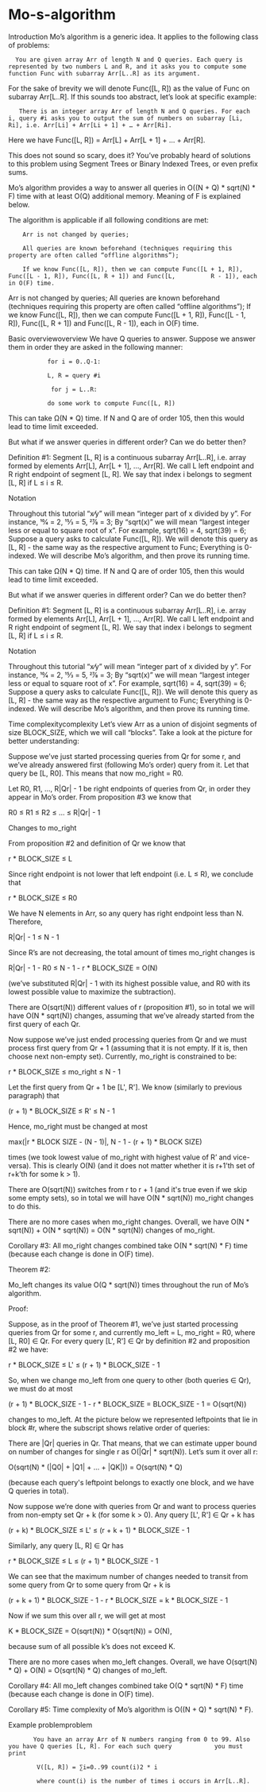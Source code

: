 # Mo-s-algorithm

Introduction
Mo’s algorithm is a generic idea. It applies to the following class of problems:

      You are given array Arr of length N and Q queries. Each query is represented by two numbers L and R, and it asks you to compute some function Func with subarray Arr[L..R] as its argument.
      
      
For the sake of brevity we will denote Func([L, R]) as the value of Func on subarray Arr[L..R].
If this sounds too abstract, let’s look at specific example:

       There is an integer array Arr of length N and Q queries. For each i, query #i asks you to output the sum of numbers on subarray [Li, Ri], i.e. Arr[Li] + Arr[Li + 1] + … + Arr[Ri].
       
       
Here we have Func([L, R]) = Arr[L] + Arr[L + 1] + ... + Arr[R].

This does not sound so scary, does it? You’ve probably heard of solutions to this problem using Segment Trees or Binary Indexed Trees, or even prefix sums.

Mo’s algorithm provides a way to answer all queries in O((N + Q) * sqrt(N) * F) time with at least O(Q) additional memory. Meaning of F is explained below.

The algorithm is applicable if all following conditions are met:

        Arr is not changed by queries;

        All queries are known beforehand (techniques requiring this property are often called “offline algorithms”);

        If we know Func([L, R]), then we can compute Func([L + 1, R]), Func([L - 1, R]), Func([L, R + 1]) and Func([L,          R - 1]), each in O(F) time.
        
        
        
Arr is not changed by queries;
All queries are known beforehand (techniques requiring this property are often called “offline algorithms”);
If we know Func([L, R]), then we can compute Func([L + 1, R]), Func([L - 1, R]), Func([L, R + 1]) and Func([L, R - 1]), each in O(F) time.

Basic overviewoverview
We have Q queries to answer. Suppose we answer them in order they are asked in the following manner:

               for i = 0..Q-1:

               L, R = query #i

                for j = L..R:

               do some work to compute Func([L, R])
               
               
               
This can take Ω(N * Q) time. If N and Q are of order 105, then this would lead to time limit exceeded.

But what if we answer queries in different order? Can we do better then?

Definition #1:
Segment [L, R] is a continuous subarray Arr[L..R], i.e. array formed by elements Arr[L], Arr[L + 1], …, Arr[R]. We call L left endpoint and R right endpoint of segment [L, R]. We say that index i belongs to segment [L, R] if L ≤ i ≤ R.

Notation

Throughout this tutorial “x⁄y” will mean “integer part of x divided by y”. For instance, 10⁄4 = 2, 15⁄3 = 5, 27⁄8 = 3;
By “sqrt(x)” we will mean “largest integer less or equal to square root of x”. For example, sqrt(16) = 4, sqrt(39) = 6;
Suppose a query asks to calculate Func([L, R]). We will denote this query as [L, R] - the same way as the respective argument to Func;
Everything is 0-indexed.
We will describe Mo’s algorithm, and then prove its running time.


This can take Ω(N * Q) time. If N and Q are of order 105, then this would lead to time limit exceeded.

But what if we answer queries in different order? Can we do better then?

Definition #1:
Segment [L, R] is a continuous subarray Arr[L..R], i.e. array formed by elements Arr[L], Arr[L + 1], …, Arr[R]. We call L left endpoint and R right endpoint of segment [L, R]. We say that index i belongs to segment [L, R] if L ≤ i ≤ R.

Notation

Throughout this tutorial “x⁄y” will mean “integer part of x divided by y”. For instance, 10⁄4 = 2, 15⁄3 = 5, 27⁄8 = 3;
By “sqrt(x)” we will mean “largest integer less or equal to square root of x”. For example, sqrt(16) = 4, sqrt(39) = 6;
Suppose a query asks to calculate Func([L, R]). We will denote this query as [L, R] - the same way as the respective argument to Func;
Everything is 0-indexed.
We will describe Mo’s algorithm, and then prove its running time.


Time complexitycomplexity
Let’s view Arr as a union of disjoint segments of size BLOCK_SIZE, which we will call “blocks”. Take a look at the picture for better understanding:

Suppose we’ve just started processing queries from Qr for some r, and we’ve already answered first (following Mo’s order) query from it. Let that query be [L, R0]. This means that now mo_right = R0.

Let R0, R1, ..., R|Qr| - 1 be right endpoints of queries from Qr, in order they appear in Mo’s order. From proposition #3 we know that

   R0 ≤ R1 ≤ R2 ≤ … ≤ R|Qr| - 1

Changes to mo_right

From proposition #2 and definition of Qr we know that

   r * BLOCK_SIZE ≤ L

Since right endpoint is not lower that left endpoint (i.e. L ≤ R), we conclude that

   r * BLOCK_SIZE ≤ R0

We have N elements in Arr, so any query has right endpoint less than N. Therefore,

   R|Qr| - 1 ≤ N - 1

Since R’s are not decreasing, the total amount of times mo_right changes is

   R|Qr| - 1 - R0 ≤ N - 1 - r * BLOCK_SIZE = O(N)

(we’ve substituted R|Qr| - 1 with its highest possible value, and R0 with its lowest possible value to maximize the subtraction).

There are O(sqrt(N)) different values of r (proposition #1), so in total we will have O(N * sqrt(N)) changes, assuming that we’ve already started from the first query of each Qr.

Now suppose we’ve just ended processing queries from Qr and we must process first query from Qr + 1 (assuming that it is not empty. If it is, then choose next non-empty set). Currently, mo_right is constrained to be:

   r * BLOCK_SIZE ≤ mo_right ≤ N - 1

Let the first query from Qr + 1 be [L', R']. We know (similarly to previous paragraph) that

   (r + 1) * BLOCK_SIZE ≤ R' ≤ N - 1

Hence, mo_right must be changed at most

   max(|r * BLOCK SIZE - (N - 1)|, N - 1 - (r + 1) * BLOCK SIZE)

times (we took lowest value of mo_right with highest value of R’ and vice-versa). This is clearly O(N) (and it does not matter whether it is r+1’th set of r+k’th for some k > 1).

There are O(sqrt(N)) switches from r to r + 1 (and it's true even if we skip some empty sets), so in total we will have O(N * sqrt(N)) mo_right changes to do this.

There are no more cases when mo_right changes. Overall, we have O(N * sqrt(N)) + O(N * sqrt(N)) = O(N * sqrt(N)) changes of mo_right.

Corollary #3: All mo_right changes combined take O(N * sqrt(N) * F) time (because each change is done in O(F) time).

Theorem #2:

Mo_left changes its value O(Q * sqrt(N)) times throughout the run of Mo’s algorithm.

Proof:

Suppose, as in the proof of Theorem #1, we’ve just started processing queries from Qr for some r, and currently mo_left = L, mo_right = R0, where [L, R0] ∈ Qr. For every query [L', R'] ∈ Qr by definition #2 and proposition #2 we have:

   r * BLOCK_SIZE ≤ L' ≤ (r + 1) * BLOCK_SIZE - 1

So, when we change mo_left from one query to other (both queries ∈ Qr), we must do at most

   (r + 1) * BLOCK_SIZE - 1 - r * BLOCK_SIZE = BLOCK_SIZE - 1 = O(sqrt(N))

changes to mo_left. At the picture below we represented leftpoints that lie in block #r, where the subscript shows relative order of queries: 





There are |Qr| queries in Qr. That means, that we can estimate upper bound on number of changes for single r as O(|Qr| * sqrt(N)). Let’s sum it over all r:

   O(sqrt(N) * (|Q0| + |Q1| + ... + |QK|)) = O(sqrt(N) * Q)

(because each query's leftpoint belongs to exactly one block, and we have Q queries in total).

Now suppose we’re done with queries from Qr and want to process queries from non-empty set Qr + k (for some k > 0). Any query [L', R'] ∈ Qr + k has

   (r + k) * BLOCK_SIZE ≤ L' ≤ (r + k + 1) * BLOCK_SIZE - 1

Similarly, any query [L, R] ∈ Qr has

   r * BLOCK_SIZE ≤ L ≤ (r + 1) * BLOCK_SIZE - 1

We can see that the maximum number of changes needed to transit from some query from Qr to some query from Qr + k is

   (r + k + 1) * BLOCK_SIZE - 1 - r * BLOCK_SIZE = k * BLOCK_SIZE - 1

Now if we sum this over all r, we will get at most

   K * BLOCK_SIZE = O(sqrt(N)) * O(sqrt(N)) = O(N),

because sum of all possible k’s does not exceed K.

There are no more cases when mo_left changes. Overall, we have O(sqrt(N) * Q) + O(N) = O(sqrt(N) * Q) changes of mo_left.

Corollary #4: All mo_left changes combined take O(Q * sqrt(N) * F) time (because each change is done in O(F) time).

Corollary #5: Time complexity of Mo’s algorithm is O((N + Q) * sqrt(N) * F).


Example problemproblem

           You have an array Arr of N numbers ranging from 0 to 99. Also you have Q queries [L, R]. For each such query            you must print

            V([L, R]) = ∑i=0..99 count(i)2 * i

            where count(i) is the number of times i occurs in Arr[L..R].
            
            
            

